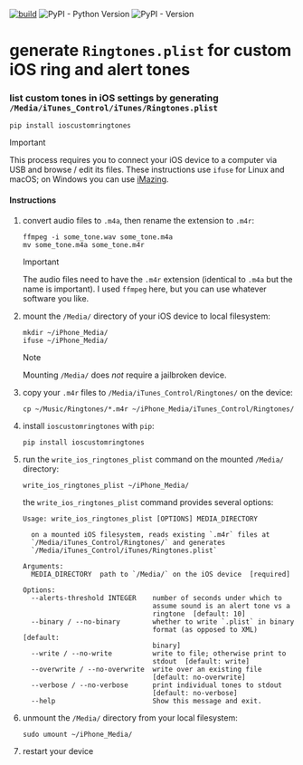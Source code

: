 [![build](https://github.com/zacharyburnett/ioscustomringtones/actions/workflows/build.yml/badge.svg)](https://github.com/zacharyburnett/ioscustomringtones/actions/workflows/build.yml)
![PyPI - Python Version](https://img.shields.io/pypi/pyversions/ioscustomringtones)
![PyPI - Version](https://img.shields.io/pypi/v/ioscustomringtones)

# generate `Ringtones.plist` for custom iOS ring and alert tones
### list custom tones in iOS settings by generating `/Media/iTunes_Control/iTunes/Ringtones.plist`

```shell
pip install ioscustomringtones
```

> [!IMPORTANT]
> This process requires you to connect your iOS device to a computer via USB and browse / edit its files. 
> These instructions use `ifuse` for Linux and macOS; on Windows you can use [iMazing](https://imazing.com/download).

#### Instructions

1. convert audio files to `.m4a`, then rename the extension to `.m4r`:
    ```shell
    ffmpeg -i some_tone.wav some_tone.m4a
    mv some_tone.m4a some_tone.m4r
    ```

    > [!IMPORTANT]
    > The audio files need to have the `.m4r` extension (identical to `.m4a` but the name is important). 
    > I used `ffmpeg` here, but you can use whatever software you like.

2. mount the `/Media/` directory of your iOS device to local filesystem: 
    ```shell
    mkdir ~/iPhone_Media/
    ifuse ~/iPhone_Media/
    ```

    > [!NOTE]
    > Mounting `/Media/` does *not* require a jailbroken device.

3. copy your `.m4r` files to `/Media/iTunes_Control/Ringtones/` on the device:
    ```shell
    cp ~/Music/Ringtones/*.m4r ~/iPhone_Media/iTunes_Control/Ringtones/
    ```

4. install `ioscustomringtones` with `pip`:
    ```shell
    pip install ioscustomringtones
    ```

5. run the `write_ios_ringtones_plist` command on the mounted `/Media/` directory:
    ```shell
    write_ios_ringtones_plist ~/iPhone_Media/
    ```

    the `write_ios_ringtones_plist` command provides several options:
    ```shell
    Usage: write_ios_ringtones_plist [OPTIONS] MEDIA_DIRECTORY

      on a mounted iOS filesystem, reads existing `.m4r` files at
      `/Media/iTunes_Control/Ringtones/` and generates
      `/Media/iTunes_Control/iTunes/Ringtones.plist`

    Arguments:
      MEDIA_DIRECTORY  path to `/Media/` on the iOS device  [required]

    Options:
      --alerts-threshold INTEGER    number of seconds under which to
                                    assume sound is an alert tone vs a
                                    ringtone  [default: 10]
      --binary / --no-binary        whether to write `.plist` in binary
                                    format (as opposed to XML)  [default:
                                    binary]
      --write / --no-write          write to file; otherwise print to
                                    stdout  [default: write]
      --overwrite / --no-overwrite  write over an existing file
                                    [default: no-overwrite]
      --verbose / --no-verbose      print individual tones to stdout
                                    [default: no-verbose]
      --help                        Show this message and exit.
    ```

6. unmount the `/Media/` directory from your local filesystem:
    ```shell
    sudo umount ~/iPhone_Media/
    ```

7. restart your device
